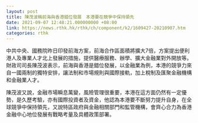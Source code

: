 ```yaml
---
layout: post
title: 陳茂波稱前海與香港錯位發展　本港要在競爭中保持領先
date: 2021-09-07 12:48:21.000000000 +08:00
link: https://news.rthk.hk/rthk/ch/component/k2/1609427-20210907.htm
categories: rthk
---
```


中共中央、國務院昨日印發前海方案，前海合作區面積將擴大7倍，方案提出便利港人及專業人才北上發展的措施，提供醫療服務、辦學、擴大金融業對外開放等。財政司司長陳茂波表示，前海與香港是錯位發展，以金融業為例，本港的競爭力來自一國兩制的獨特安排，讓法制和市場規則與國際接軌，加上稅制及匯聚金融機構和金融業人才。

陳茂波又說，金融市場瞬息萬變，風險管理很重要，本港在這方面仍然有一定優勢，是久歷考驗，亦有國際投資者及資金，他認為本港要不斷努力提升自身，在全球競爭中保持領先，又說特區政府與金融相關部門和監管機構，會齊心合力為香港金融中心地位發展有戰略考量及具體政策部署。
